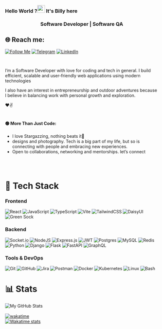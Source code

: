 ### Hello World ?<img src="https://raw.githubusercontent.com/MartinHeinz/MartinHeinz/master/wave.gif" width="25px"> It's Billy here

<h3 align="center">Software Developer | Software QA</h3>

## 🌐 Reach me:

[![Follow Me](https://img.shields.io/badge/Follow%20Me-1DA1F2?logo=x&logoColor=white&style=for-the-badge)](https://x.com/viper_droid)
[![Telegram](https://img.shields.io/badge/Telegram-26A5E4?logo=telegram&logoColor=white&style=for-the-badge)](https://t.me/viperdroided)
[![LinkedIn](https://img.shields.io/badge/LinkedIn-0077B5?logo=linkedin&logoColor=white&style=for-the-badge)](https://www.linkedin.com/in/billyyator//)


<br />

I’m a Software Developer with love for coding and tech in general. I build efficient, scalable and user-friendly web applications using modern technologies


I also have an interest in entrepreneurship and outdoor adventures because I believe in balancing work with personal growth and exploration.

 ❤✌<br><br>



<h4 align="left">🟢 More Than Just Code:</h4>

<ul>
 <li>I love Stargazzing, nothing beats it🌟</li>
  <li>designs and photography. Tech is a big part of my life, but so is connecting with people and embracing new experiences.</li>
   <li>Open to collaborations, networking and mentorships. let’s connect</li>
</ul><br><br>

# 🧩 Tech Stack


###   Frontend
![React](https://img.shields.io/badge/react-%2320232a.svg?style=for-the-badge&logo=react&logoColor=%2361DAFB) 
![JavaScript](https://img.shields.io/badge/javascript-%23323330.svg?style=for-the-badge&logo=javascript&logoColor=%23F7DF1E) 
![TypeScript](https://img.shields.io/badge/typescript-%23007ACC.svg?style=for-the-badge&logo=typescript&logoColor=white) 
![Vite](https://img.shields.io/badge/vite-%23646CFF.svg?style=for-the-badge&logo=vite&logoColor=white) 
![TailwindCSS](https://img.shields.io/badge/tailwindcss-%2338B2AC.svg?style=for-the-badge&logo=tailwind-css&logoColor=white) 
![DaisyUI](https://img.shields.io/badge/daisyui-5A0EF8?style=for-the-badge&logo=daisyui&logoColor=white) 
![Green Sock](https://img.shields.io/badge/green%20sock-88CE02?style=for-the-badge&logo=greensock&logoColor=white) 

###  Backend
![Socket.io](https://img.shields.io/badge/Socket.io-010101?style=for-the-badge&logo=socket.io&logoColor=white)
![NodeJS](https://img.shields.io/badge/node.js-6DA55F?style=for-the-badge&logo=node.js&logoColor=white) 
![Express.js](https://img.shields.io/badge/express.js-%23404d59.svg?style=for-the-badge&logo=express&logoColor=%2361DAFB) 
![JWT](https://img.shields.io/badge/JWT-black?style=for-the-badge&logo=JSON%20web%20tokens) 
![Postgres](https://img.shields.io/badge/postgres-%23316192.svg?style=for-the-badge&logo=postgresql&logoColor=white) 
![MySQL](https://img.shields.io/badge/mysql-%2300f.svg?style=for-the-badge&logo=mysql&logoColor=white) 
![Redis](https://img.shields.io/badge/redis-%23DD0031.svg?style=for-the-badge&logo=redis&logoColor=white) 
![Python](https://img.shields.io/badge/python-3670A0?style=for-the-badge&logo=python&logoColor=ffdd54) 
![Django](https://img.shields.io/badge/django-%23092E20.svg?style=for-the-badge&logo=django&logoColor=white) 
![Flask](https://img.shields.io/badge/flask-%23000.svg?style=for-the-badge&logo=flask&logoColor=white) 
![FastAPI](https://img.shields.io/badge/fastapi-009688?style=for-the-badge&logo=fastapi&logoColor=white) 
![GraphQL](https://img.shields.io/badge/graphql-E10098?style=for-the-badge&logo=graphql&logoColor=white) 

###  Tools & DevOps
![Git](https://img.shields.io/badge/git-%23F05033.svg?style=for-the-badge&logo=git&logoColor=white) 
![GitHub](https://img.shields.io/badge/github-%23121011.svg?style=for-the-badge&logo=github&logoColor=white) 
![Jira](https://img.shields.io/badge/jira-%230A0FFF.svg?style=for-the-badge&logo=jira&logoColor=white) 
![Postman](https://img.shields.io/badge/Postman-FF6C37?style=for-the-badge&logo=postman&logoColor=white) 
![Docker](https://img.shields.io/badge/docker-%230db7ed.svg?style=for-the-badge&logo=docker&logoColor=white) 
![Kubernetes](https://img.shields.io/badge/kubernetes-%23326ce5.svg?style=for-the-badge&logo=kubernetes&logoColor=white) 
![Linux](https://img.shields.io/badge/Linux-FCC624?style=for-the-badge&logo=linux&logoColor=black) 
![Bash](https://img.shields.io/badge/bash-%23121011.svg?style=for-the-badge&logo=gnu-bash&logoColor=white) 




# 📊 Stats

![My GitHub Stats](https://github-readme-stats.vercel.app/api?username=blyator&theme=gruvbox&hide_border=false&include_all_commits=false&show_icons=true&count_private=false&custom_title=Billy's%20GitHub%20Stats)<br/><br>
[![wakatime](https://wakatime.com/badge/user/62d2ac03-3e1a-4c1f-b2a6-fbbfec642734.svg)](https://wakatime.com/@62d2ac03-3e1a-4c1f-b2a6-fbbfec642734)<br/>
[![Wakatime stats](https://github-readme-stats.vercel.app/api/wakatime?username=blyator&layout=compact&hide_time=true&theme=gruvbox&custom_title=%20Monthly%20Coding%20Stats)](https://wakatime.com/blyator)






<!--START_SECTION:waka-->
<!--END_SECTION:waka-->
